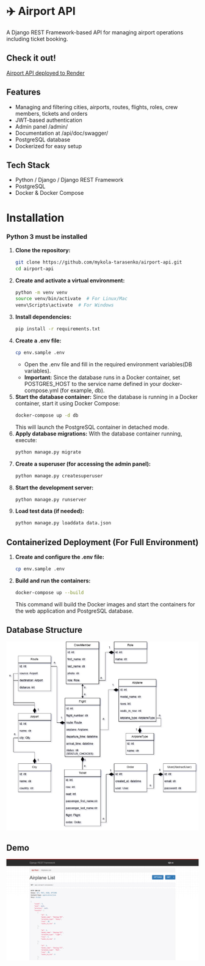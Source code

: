 # ✈️ Airport API

A Django REST Framework-based API for managing airport operations including ticket booking.

## Check it out!

[Airport API deployed to Render](https://airport-api-ldyx.onrender.com/api/airport/)

## Features

- Managing and filtering cities, airports, routes, flights, roles, crew members, tickets and orders
- JWT-based authentication
- Admin panel /admin/
- Documentation at /api/doc/swagger/
- PostgreSQL database
- Dockerized for easy setup

## Tech Stack

- Python / Django / Django REST Framework
- PostgreSQL
- Docker & Docker Compose

# Installation
### Python 3 must be installed
1. **Clone the repository:**
   ```bash
   git clone https://github.com/mykola-tarasenko/airport-api.git
   cd airport-api
2. **Create and activate a virtual environment:**
   ```bash
   python -m venv venv
   source venv/bin/activate  # For Linux/Mac
   venv\Scripts\activate  # For Windows
3. **Install dependencies:**
    ```bash
   pip install -r requirements.txt
4. **Create a .env file:**
   ```bash
   cp env.sample .env
   ```
   - Open the .env file and fill in the required environment variables(DB variables).
   - **Important:** Since the database runs in a Docker container, set
   POSTGRES_HOST to the service name defined in your docker-compose.yml (for example, db).
5. **Start the database container:** Since the database is running
in a Docker container, start it using Docker Compose:
   ```bash
   docker-compose up -d db
   ```
   This will launch the PostgreSQL container in detached mode.
6. **Apply database migrations:** With the database container running, execute:
    ```bash
   python manage.py migrate
7. **Create a superuser (for accessing the admin panel):**
   ```bash
   python manage.py createsuperuser
8. **Start the development server:**
    ```bash
   python manage.py runserver
9. **Load test data (if needed):**
    ```bash
   python manage.py loaddata data.json

## Containerized Deployment (For Full Environment)

1. **Create and configure the .env file:**
   ```bash
   cp env.sample .env
2. **Build and run the containers:**
   ```bash
   docker-compose up --build
   ```
   This command will build the Docker images and start the
   containers for the web application and PostgreSQL database.

## Database Structure
![API Structure](db-structure.jpg)

## Demo
![Website Interface](demo.png)
